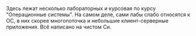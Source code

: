 Здесь лежат несколько лабораторных и курсовая по курсу "Операционные системы". На самом деле, сами лабы слабо относятся к ОС, в них скорее многопоточка и небольшие клиент-серверные приложения. Всё написано на чистом Си. 
